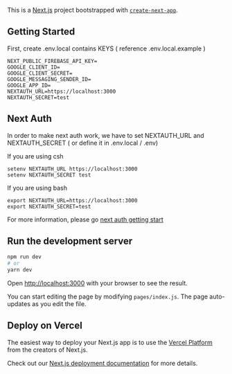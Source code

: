 This is a [Next.js](https://nextjs.org/) project bootstrapped with [`create-next-app`](https://github.com/vercel/next.js/tree/canary/packages/create-next-app).

## Getting Started

First, create .env.local contains KEYS ( reference .env.local.example )


```
NEXT_PUBLIC_FIREBASE_API_KEY=
GOOGLE_CLIENT_ID=
GOOGLE_CLIENT_SECRET=
GOOGLE_MESSAGING_SENDER_ID=
GOOGLE_APP_ID=
NEXTAUTH_URL=https://localhost:3000
NEXTAUTH_SECRET=test
```

## Next Auth

In order to make next auth work, we have to set NEXTAUTH_URL and NEXTAUTH_SECRET ( or define it in .env.local / .env) 

If you are using csh
```
setenv NEXTAUTH_URL https://localhost:3000
setenv NEXTAUTH_SECRET test
```
If you are using bash
```
export NEXTAUTH_URL=https://localhost:3000
export NEXTAUTH_SECRET=test
```

For more information, please go [next auth getting start](https://next-auth.js.org/getting-started/example)


## Run the development server


```bash
npm run dev
# or
yarn dev
```

Open [http://localhost:3000](http://localhost:3000) with your browser to see the result.

You can start editing the page by modifying `pages/index.js`. The page auto-updates as you edit the file.

## Deploy on Vercel

The easiest way to deploy your Next.js app is to use the [Vercel Platform](https://vercel.com/new?utm_medium=default-template&filter=next.js&utm_source=create-next-app&utm_campaign=create-next-app-readme) from the creators of Next.js.

Check out our [Next.js deployment documentation](https://nextjs.org/docs/deployment) for more details.
